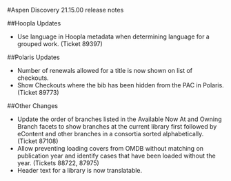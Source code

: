 #Aspen Discovery 21.15.00 release notes

##Hoopla Updates
- Use language in Hoopla metadata when determining language for a grouped work. (Ticket 89397)

##Polaris Updates
- Number of renewals allowed for a title is now shown on list of checkouts. 
- Show Checkouts where the bib has been hidden from the PAC in Polaris. (Ticket 89773)

##Other Changes
- Update the order of branches listed in the Available Now At and Owning Branch facets to show branches at the current library first followed by eContent and other branches in a consortia sorted alphabetically. (Ticket 87108)
- Allow preventing loading covers from OMDB without matching on publication year and identify cases that have been loaded without the year. (Tickets 88722, 87975)
- Header text for a library is now translatable.